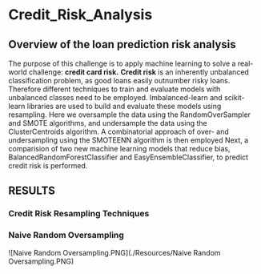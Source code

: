 # Credit_Risk_Analysis
## Overview of the loan prediction risk analysis
The purpose of this challenge is to apply machine learning to solve a real-world challenge: **credit card risk.**
**Credit risk** is an inherently unbalanced classification problem, as good loans easily outnumber risky loans. Therefore different techniques to train and evaluate models with unbalanced classes need to be employed. Imbalanced-learn and scikit-learn libraries are used  to build and evaluate these  models using resampling.
 Here we oversample the data using the RandomOverSampler and SMOTE algorithms, and undersample the data using the ClusterCentroids algorithm. A combinatorial approach of over- and undersampling using the SMOTEENN algorithm is then employed  Next, a comparision of  two new machine learning models that reduce bias, BalancedRandomForestClassifier and EasyEnsembleClassifier, to predict credit risk is performed.
 
 ## RESULTS
 
 ### Credit Risk Resampling Techniques
 ### Naive Random Oversampling
 
 
 ![Naive Random Oversampling.PNG](./Resources/Naive Random Oversampling.PNG)

